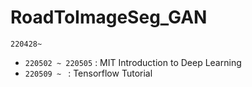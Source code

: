 # RoadToImageSeg_GAN
`220428~ `
- `220502 ~ 220505` : MIT Introduction to Deep Learning
- `220509 ~ ` : Tensorflow Tutorial

